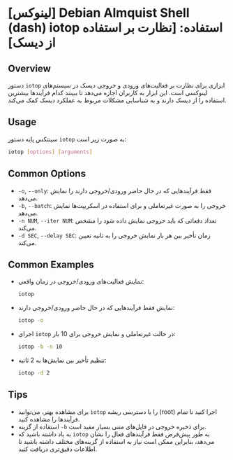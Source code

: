 # [لینوکس] Debian Almquist Shell (dash) iotop استفاده: [نظارت بر استفاده از دیسک]

## Overview
دستور `iotop` ابزاری برای نظارت بر فعالیت‌های ورودی و خروجی دیسک در سیستم‌های لینوکسی است. این ابزار به کاربران اجازه می‌دهد تا ببینند کدام فرآیندها بیشترین استفاده را از دیسک دارند و به شناسایی مشکلات مربوط به عملکرد دیسک کمک می‌کند.

## Usage
سینتکس پایه دستور `iotop` به صورت زیر است:

```bash
iotop [options] [arguments]
```

## Common Options
- `-o`, `--only`: فقط فرآیندهایی که در حال حاضر ورودی/خروجی دارند را نمایش می‌دهد.
- `-b`, `--batch`: خروجی را به صورت غیرتعاملی و برای استفاده در اسکریپت‌ها نمایش می‌دهد.
- `-n NUM`, `--iter NUM`: تعداد دفعاتی که باید خروجی نمایش داده شود را مشخص می‌کند.
- `-d SEC`, `--delay SEC`: زمان تأخیر بین هر بار نمایش خروجی را به ثانیه تعیین می‌کند.

## Common Examples
- نمایش فعالیت‌های ورودی/خروجی در زمان واقعی:
  ```bash
  iotop
  ```

- نمایش فقط فرآیندهایی که در حال حاضر ورودی/خروجی دارند:
  ```bash
  iotop -o
  ```

- اجرای `iotop` در حالت غیرتعاملی و نمایش خروجی برای 10 بار:
  ```bash
  iotop -b -n 10
  ```

- تنظیم تأخیر بین نمایش‌ها به 2 ثانیه:
  ```bash
  iotop -d 2
  ```

## Tips
- برای مشاهده بهتر، می‌توانید `iotop` را با دسترسی ریشه (root) اجرا کنید تا تمام فرآیندها را مشاهده کنید.
- استفاده از گزینه `-b` برای ذخیره خروجی در فایل‌های متنی بسیار مفید است.
- به یاد داشته باشید که `iotop` به طور پیش‌فرض فقط فرآیندهای فعال را نشان می‌دهد، بنابراین ممکن است نیاز به استفاده از گزینه‌های مختلف داشته باشید تا اطلاعات دقیق‌تری دریافت کنید.